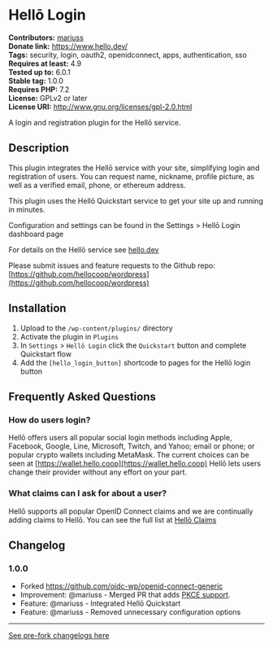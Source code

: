 # Hellō Login #
**Contributors:** [mariuss](https://profiles.wordpress.org/mariuss/)  
**Donate link:** https://www.hello.dev/  
**Tags:** security, login, oauth2, openidconnect, apps, authentication, sso  
**Requires at least:** 4.9  
**Tested up to:** 6.0.1  
**Stable tag:** 1.0.0  
**Requires PHP:** 7.2  
**License:** GPLv2 or later  
**License URI:** http://www.gnu.org/licenses/gpl-2.0.html  

A login and registration plugin for the Hellō service.

## Description ##

This plugin integrates the Hellō service with your site, simplifying login and registration of users.
You can request name, nickname, profile picture, as well as a verified email, phone, or ethereum address.

This plugin uses the Hellō Quickstart service to get your site up and running in minutes.

Configuration and settings can be found in the Settings > Hellō Login dashboard page

For details on the Hellō service see [hello.dev](https://hello.dev)

Please submit issues and feature requests to the Github repo: [https://github.com/hellocoop/wordpress](https://github.com/hellocoop/wordpress)

## Installation ##

1. Upload to the `/wp-content/plugins/` directory
1. Activate the plugin in `Plugins`
1. In `Settings` > `Hellō Login` click the `Quickstart` button and complete Quickstart flow
1. Add the `[hello_login_button]` shortcode to pages for the Hellō login button

## Frequently Asked Questions ##

### How do users login? ###

Hellō offers users all popular social login methods including Apple, Facebook, Google, Line, Microsoft, Twitch, and Yahoo;
email or phone; or popular crypto wallets including MetaMask. The current choices can be seen at [https://wallet.hello.coop](https://wallet.hello.coop)
Hellō lets users change their provider without any effort on your part.

### What claims can I ask for about a user? ###

Hellō supports all popular OpenID Connect claims and we are continually adding claims to Hellō. You can see the full list at [Hellō Claims](https://www.hello.dev/documentation/hello-claims.html)

## Changelog ##

### 1.0.0 ###

* Forked https://github.com/oidc-wp/openid-connect-generic
* Improvement: @mariuss - Merged PR that adds [PKCE support](https://github.com/oidc-wp/openid-connect-generic/pull/421).
* Feature: @mariuss - Integrated Hellō Quickstart
* Feature: @mariuss - Removed unnecessary configuration options


--------

[See pre-fork changelogs here](https://github.com/oidc-wp/openid-connect-generic/blob/main/CHANGELOG.md)
